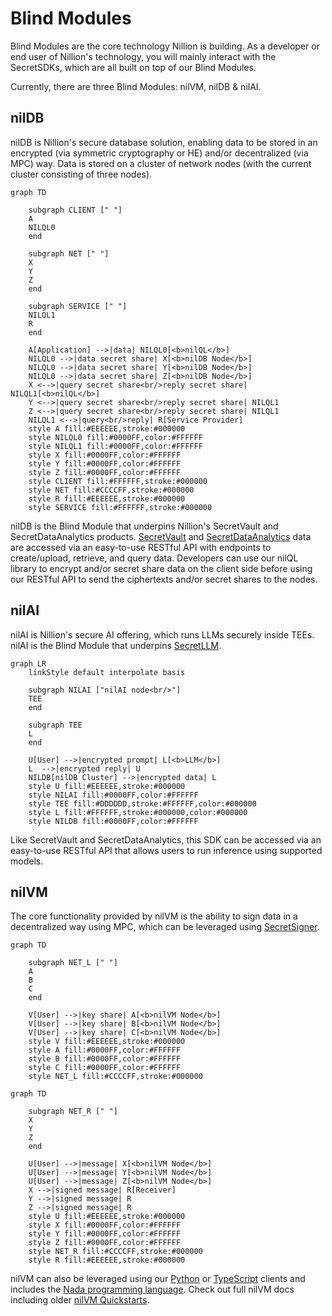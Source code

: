 # Blind Modules

Blind Modules are the core technology Nillion is building. As a developer or end user of Nillion's technology, you will mainly interact with the SecretSDKs, which are all built on top of our Blind Modules.

Currently, there are three Blind Modules: nilVM, nilDB & nilAI.

## nilDB

nilDB is Nillion's secure database solution, enabling data to be stored in an encrypted (via symmetric cryptography or HE) and/or decentralized (via MPC) way. Data is stored on a cluster of network nodes (with the current cluster consisting of three nodes).

```mermaid
graph TD

    subgraph CLIENT [" "]
    A
    NILQL0
    end

    subgraph NET [" "]
    X
    Y
    Z
    end

    subgraph SERVICE [" "]
    NILQL1
    R
    end

    A[Application] -->|data| NILQL0[<b>nilQL</b>]
    NILQL0 -->|data secret share| X[<b>nilDB Node</b>]
    NILQL0 -->|data secret share| Y[<b>nilDB Node</b>]
    NILQL0 -->|data secret share| Z[<b>nilDB Node</b>]
    X <-->|query secret share<br/>reply secret share| NILQL1[<b>nilQL</b>]
    Y <-->|query secret share<br/>reply secret share| NILQL1
    Z <-->|query secret share<br/>reply secret share| NILQL1
    NILQL1 <-->|query<br/>reply| R[Service Provider]
    style A fill:#EEEEEE,stroke:#000000
    style NILQL0 fill:#0000FF,color:#FFFFFF
    style NILQL1 fill:#0000FF,color:#FFFFFF
    style X fill:#0000FF,color:#FFFFFF
    style Y fill:#0000FF,color:#FFFFFF
    style Z fill:#0000FF,color:#FFFFFF
    style CLIENT fill:#FFFFFF,stroke:#000000
    style NET fill:#CCCCFF,stroke:#000000
    style R fill:#EEEEEE,stroke:#000000
    style SERVICE fill:#FFFFFF,stroke:#000000
```

nilDB is the Blind Module that underpins Nillion's SecretVault and SecretDataAnalytics products. [SecretVault](./secret-vault) and [SecretDataAnalytics](./secret-data-analytics) data are accessed via an easy-to-use RESTful API with endpoints to create/upload, retrieve, and query data. Developers can use our nilQL library to encrypt and/or secret share data on the client side before using our RESTful API to send the ciphertexts and/or secret shares to the nodes.

## nilAI

nilAI is Nillion's secure AI offering, which runs LLMs securely inside TEEs. nilAI is the Blind Module that underpins [SecretLLM](/build/secretLLM/overview).

```mermaid
graph LR
    linkStyle default interpolate basis

    subgraph NILAI ["nilAI node<br/>"]
    TEE
    end

    subgraph TEE
    L
    end

    U[User] -->|encrypted prompt| L[<b>LLM</b>]
    L  -->|encrypted reply| U
    NILDB[nilDB Cluster] -->|encrypted data| L
    style U fill:#EEEEEE,stroke:#000000
    style NILAI fill:#0000FF,color:#FFFFFF
    style TEE fill:#DDDDDD,stroke:#FFFFFF,color:#000000
    style L fill:#FFFFFF,stroke:#000000,color:#000000
    style NILDB fill:#0000FF,color:#FFFFFF

```

Like SecretVault and SecretDataAnalytics, this SDK can be accessed via an easy-to-use RESTful API that allows users to run inference using supported models.

## nilVM

The core functionality provided by nilVM is the ability to sign data in a decentralized way using MPC, which can be leveraged using [SecretSigner](/build/secretSigner/overview).

```mermaid
graph TD

    subgraph NET_L [" "]
    A
    B
    C
    end

    V[User] -->|key share| A[<b>nilVM Node</b>]
    V[User] -->|key share| B[<b>nilVM Node</b>]
    V[User] -->|key share| C[<b>nilVM Node</b>]
    style V fill:#EEEEEE,stroke:#000000
    style A fill:#0000FF,color:#FFFFFF
    style B fill:#0000FF,color:#FFFFFF
    style C fill:#0000FF,color:#FFFFFF
    style NET_L fill:#CCCCFF,stroke:#000000
```

```mermaid
graph TD

    subgraph NET_R [" "]
    X
    Y
    Z
    end

    U[User] -->|message| X[<b>nilVM Node</b>]
    U[User] -->|message| Y[<b>nilVM Node</b>]
    U[User] -->|message| Z[<b>nilVM Node</b>]
    X -->|signed message| R[Receiver]
    Y -->|signed message| R
    Z -->|signed message| R
    style U fill:#EEEEEE,stroke:#000000
    style X fill:#0000FF,color:#FFFFFF
    style Y fill:#0000FF,color:#FFFFFF
    style Z fill:#0000FF,color:#FFFFFF
    style NET_R fill:#CCCCFF,stroke:#000000
    style R fill:#EEEEEE,stroke:#000000
```

nilVM can also be leveraged using our [Python](/python-client) or [TypeScript](/js-client) clients and includes the [Nada programming language](/nada-lang). Check out full nilVM docs including older [nilVM Quickstarts](/start-building).
